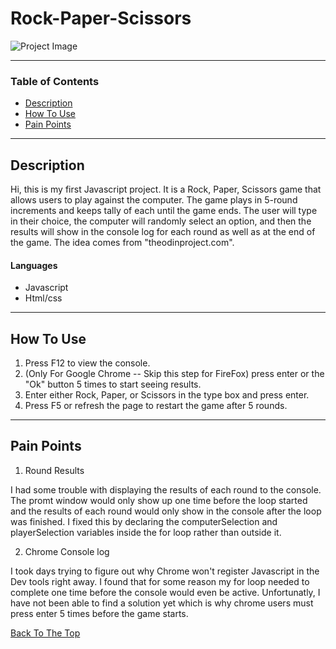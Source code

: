 # Rock-Paper-Scissors

![Project Image](https://media.istockphoto.com/vectors/rock-paper-scissors-vector-illustration-vector-id1056840214?k=20&m=1056840214&s=612x612&w=0&h=NG6ZNvaujD7SlQFdeLxblIXzibx23zQJwZWe4Ue3LH0=)

---

### Table of Contents

- [Description](#description)
- [How To Use](#how-to-use)
- [Pain Points](#Pain-Points)


---

## Description

Hi, this is my first Javascript project. It is a Rock, Paper, Scissors game that allows users to play against the computer. The game plays in 5-round increments and keeps tally of each until the game ends. The user will type in their choice, the computer will randomly select an option, and then the results will show in the console log for each round as well as at the end of the game. The idea comes from "theodinproject.com".

#### Languages

- Javascript
- Html/css

---

## How To Use

1. Press F12 to view the console.
2. (Only For Google Chrome -- Skip this step for FireFox) press enter or the "Ok" button 5 times to start seeing results.
3. Enter either Rock, Paper, or Scissors in the type box and press enter.
4. Press F5 or refresh the page to restart the game after 5 rounds.

---

## Pain Points
1. Round Results 

I had some trouble with displaying the results of each round to the console. The promt window would only show up one time before the loop started and the results of each round would only show in the console after the loop was finished. I fixed this by declaring the computerSelection and playerSelection variables inside the for loop rather than outside it.

2. Chrome Console log

I took days trying to figure out why Chrome won't register Javascript in the Dev tools right away. I found that for some reason my for loop needed to complete one time before the console would even be active. Unfortunatly, I have not been able to  find a solution yet which is why chrome users must press enter 5 times before the game starts.


[Back To The Top](#Rock-Paper-Scissors)



